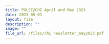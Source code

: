 ```yaml
---
title: PULSE@CHI April and May 2023
date: 2023-05-01
layout: file
description: ""
image: ""
file_url: /files/chi newsletter_may2023.pdf
---
```


